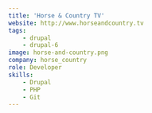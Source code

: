 ```yaml
---
title: 'Horse & Country TV'
website: http://www.horseandcountry.tv
tags:
    - drupal
    - drupal-6
image: horse-and-country.png
company: horse_country
role: Developer
skills:
    - Drupal
    - PHP
    - Git
---
```

